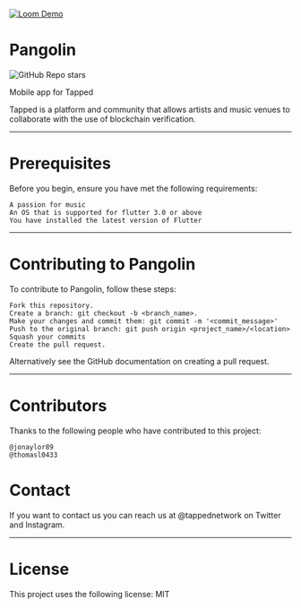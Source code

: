 
[![Loom Demo](https://cdn.loom.com/sessions/thumbnails/03b4e170ecb64dd8ad56b1f0fe05c26d-00001.jpg)](https://www.loom.com/share/03b4e170ecb64dd8ad56b1f0fe05c26d?sid=bd2d40e9-2e41-41a4-ae57-5b6f2075ca1a)

# Pangolin 

![GitHub Repo stars](https://img.shields.io/github/stars/InTheLoopStudio/pangolin?style=social)

Mobile app for Tapped

Tapped is a platform and community that allows artists and music venues to collaborate with the use of blockchain verification.

----
# Prerequisites

Before you begin, ensure you have met the following requirements:

    A passion for music
    An OS that is supported for flutter 3.0 or above
    You have installed the latest version of Flutter

----
# Contributing to Pangolin

To contribute to Pangolin, follow these steps:

    Fork this repository.
    Create a branch: git checkout -b <branch_name>.
    Make your changes and commit them: git commit -m '<commit_message>'
    Push to the original branch: git push origin <project_name>/<location>
    Squash your commits
    Create the pull request.

Alternatively see the GitHub documentation on creating a pull request.

----
# Contributors

Thanks to the following people who have contributed to this project:

    @jonaylor89
    @thomasl0433 

# Contact

If you want to contact us you can reach us at @tappednetwork on Twitter and Instagram.

----
# License

This project uses the following license: MIT
